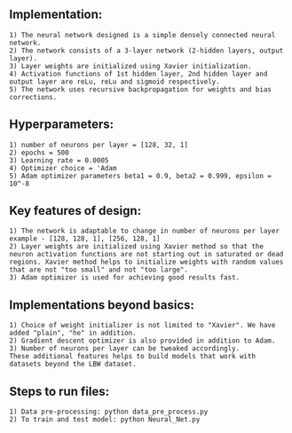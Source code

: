 ## Implementation:
    1) The neural network designed is a simple densely connected neural network.
    2) The network consists of a 3-layer network (2-hidden layers, output layer).
    3) Layer weights are initialized using Xavier initialization.
    4) Activation functions of 1st hidden layer, 2nd hidden layer and output layer are reLu, reLu and sigmoid respectively.
    5) The network uses recursive backpropagation for weights and bias corrections.

## Hyperparameters:
    1) number of neurons per layer = [128, 32, 1]
    2) epochs = 500
    3) Learning rate = 0.0005
    4) Optimizer choice = 'Adam
    5) Adam optimizer parameters beta1 = 0.9, beta2 = 0.999, epsilon = 10^-8

## Key features of design:</br>
    1) The network is adaptable to change in number of neurons per layer example - [128, 128, 1], [256, 128, 1]
    2) Layer weights are initialized using Xavier method so that the neuron activation functions are not starting out in saturated or dead regions. Xavier method helps to initialize weights with random values that are not "too small" and not "too large".
    3) Adam optimizer is used for achieving good results fast.

## Implementations beyond basics:
    1) Choice of weight initializer is not limited to "Xavier". We have added "plain", "he" in addition.
    2) Gradient descent optimizer is also provided in addition to Adam.
    3) Number of neurons per layer can be tweaked accordingly.
    These additional features helps to build models that work with datasets beyond the LBW dataset.

## Steps to run files:
    1) Data pre-processing: python data_pre_process.py
    2) To train and test model: python Neural_Net.py
 
